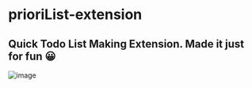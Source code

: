 # prioriList-extension
## Quick Todo List Making Extension. Made it just for fun 😀
![image](https://github.com/hassaanistic/prioriList-extension/assets/97599430/7ca85d0f-7a39-4b9f-b2df-29aa98461681)
